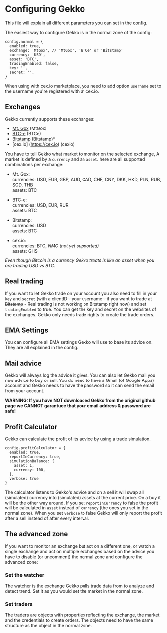 # Configuring Gekko

This file will explain all different parameters you can set in the [config](https://github.com/askmike/gekko/blob/master/config.js).

The easiest way to configure Gekko is in the normal zone of the config:

    config.normal = {
      enabled: true,
      exchange: 'MtGox', // 'MtGox', 'BTCe' or 'Bitstamp'
      currency: 'USD',
      asset: 'BTC',
      tradingEnabled: false,
      key: '',
      secret: '',
    }

When using with cex.io marketplace, you need to add option `username` set to the username you're registered with at cex.io.

## Exchanges

Gekko currently supports these exchanges:

* [Mt. Gox](https://mtgox.com) (MtGox)
* [BTC-e](https://btc-e.com) (BTCe)
* [Bitstamp](https://bitstamp.com) (Bitstamp)*
* [cex.io] (https://cex.io) (cexio)

You have to tell Gekko what market to monitor on the selected exchange, A market is defined by a `currency` and an `asset`. here are all supported combinations per exchange:

* Mt. Gox:  
  currencies: USD, EUR, GBP, AUD, CAD, CHF, CNY, DKK, HKD, PLN, RUB, SGD, THB  
  assets: BTC

* BTC-e:  
  currencies: USD, EUR, RUR  
  assets: BTC

* Bitstamp:  
  currencies: USD  
  assets: BTC
  
* cex.io:  
  currencies: BTC, *NMC (not yet supported)*  
  assets: GHS

*Even though Bitcoin is a currency Gekko treats is like an asset when you are trading USD vs BTC.*

## Real trading

If you want to let Gekko trade on your account you also need to fill in your `key` and `secret` (~~with a clientID - your username - if you want to trade at Bitstamp~~ - Real trading is not working on Bitstamp right now) and set `tradingEnabled` to true. You can get the key and secret on the websites of the exchanges. Gekko only needs trade rights to create the trade orders.

## EMA Settings

You can configure all EMA settings Gekko will use to base its advice on. They are all explained in the config.

## Mail advice

Gekko will always log the advice it gives. You can also let Gekko mail you new advice to buy or sell. You do need to have a Gmail (of Google Apps) account and Gekko needs to have the password so it can send the email from your account.

**WARNING: If you have NOT downloaded Gekko from the original github page we CANNOT garantuee that your email address & password are safe!**


## Profit Calculator

Gekko can calculate the profit of its advice by using a trade simulation.

    config.profitCalculator = {
      enabled: true,
      reportInCurrency: true,
      simulationBalance: {
        asset: 1,
        currency: 100,
      },
      verbose: true
    }

The calculator listens to Gekko's advice and on a sell it will swap all (simulated) currency into (simulated) assets at the current price. On a buy it will be the other way around. If you set `reportInCurrency` to false the profit will be calculated in `asset` instead of `currency` (the ones you set in the normal zone). When you set `verbose` to false Gekko will only report the profit after a sell instead of after every interval.

## The advanced zone

If you want to monitor an exchange but act on a different one, or watch a single exchange and act on multiple exchanges based on the advice you have to disable (or uncomment) the normal zone and configure the advanced zone: 

### Set the watcher

The watcher is the exchange Gekko pulls trade data from to analyze and detect trend. Set it as you would set the market in the normal zone.

### Set traders

The traders are objects with properties reflecting the exchange, the market and the credentials to create orders. The objects need to have the same structure as the object in the normal zone.